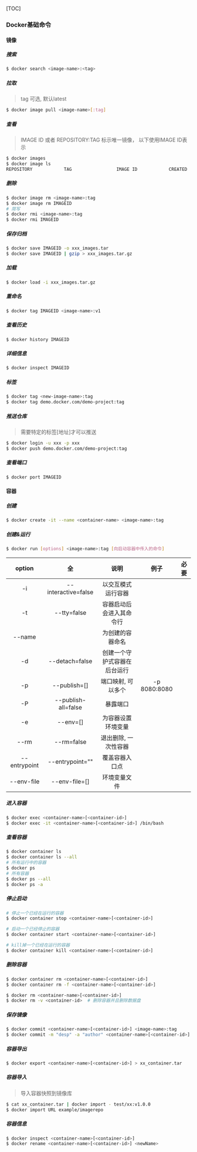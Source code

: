 [TOC]

### Docker基础命令

#### 镜像

##### 搜索

~~~bash
$ docker search <image-name>:<tag>
~~~

##### 拉取

>  tag 可选, 默认latest

```bash
$ docker image pull <image-name>[:tag] 
```

##### 查看

> IMAGE ID 或者 REPOSITORY:TAG 标示唯一镜像， 以下使用IMAGE ID表示

```bash
$ docker images
$ docker image ls
REPOSITORY            TAG                 IMAGE ID            CREATED             SIZE
```

##### 删除

```bash
$ docker image rm <image-name>:tag
$ docker image rm IMAGEID
# 简写
$ docker rmi <image-name>:tag
$ docker rmi IMAGEID
```

##### 保存归档

```bash
$ docker save IMAGEID -o xxx_images.tar
$ docker save IMAGEID | gzip > xxx_images.tar.gz
```

##### 加载

~~~bash
$ docker load -i xxx_images.tar.gz
~~~

##### 重命名

~~~bash
$ docker tag IMAGEID <image-name>:v1
~~~

##### 查看历史

~~~bash
$ docker history IMAGEID
~~~

##### 详细信息

~~~bash
$ docker inspect IMAGEID
~~~

##### 标签

~~~bash
$ docker tag <new-image-name>:tag
$ docker tag demo.docker.com/demo-project:tag
~~~

##### 推送仓库

>   需要特定的标签[地址]才可以推送

~~~bash
$ docker login -u xxx -p xxx
$ docker push demo.docker.com/demo-project:tag
~~~

##### 查看端口

~~~bash
$ docker port IMAGEID
~~~

#### 容器

##### 创建

~~~bash
$ docker create -it --name <container-name> <image-name>:tag
~~~

##### 创建&运行

```bash
$ docker run [options] <image-name>:tag [向启动容器中传入的命令]
```

|    option    |         全          |             说明             |     例子     | 必要 |
| :----------: | :-----------------: | :--------------------------: | :----------: | ---- |
|      -i      | --interactive=false |      以交互模式运行容器      |              |      |
|      -t      |     --tty=false     |   容器启动后会进入其命令行   |              |      |
|    --name    |                     |       为创建的容器命名       |              |      |
|      -d      |   --detach=false    | 创建一个守护式容器在后台运行 |              |      |
|      -p      |    --publish=[]     |      端口映射, 可以多个      | -p 8080:8080 |      |
|      -P      | --publish-all=false |           暴露端口           |              |      |
|      -e      |      --env=[]       |      为容器设置环境变量      |              |      |
|     --rm     |     --rm=false      |     退出删除, 一次性容器     |              |      |
| --entrypoint |   --entrypoint=""   |        覆盖容器入口点        |              |      |
|  --env-file  |    --env-file=[]    |         环境变量文件         |              |      |

##### 进入容器

```bash
$ docker exec <container-name>[<container-id>]
$ docker exec -it <container-name>[<container-id>] /bin/bash 
```

##### 查看容器

```bash
$ docker container ls 
$ docker container ls --all
# 所有运行中的容器
$ docker ps
# 所有容器
$ docker ps --all
$ docker ps -a
```

##### 停止启动

```bash
# 停止一个已经在运行的容器
$ docker container stop <container-name>[<container-id>]

# 启动一个已经停止的容器
$ docker container start <container-name>[<container-id>]

# kill掉一个已经在运行的容器
$ docker container kill <container-name>[<container-id>]
```

##### 删除容器

```bash
$ docker container rm <container-name>[<container-id>]
$ docker container rm -f <container-name>[<container-id>]

$ docker rm <container-name>[<container-id>]
$ docker rm -v <container-id>  # 删除容器并且删除数据盘
```

##### 保存镜像

```bash
$ docker commit <container-name>[<container-id>] <image-name>:tag
$ docker commit -m "desp" -a "author" <container-name>[<container-id>] <image-name>:tag
```

##### 容器导出

~~~bash
$ docker export <container-name>[<container-id>] > xx_container.tar
~~~

##### 容器导入

> 导入容器快照到镜像库

~~~bash
$ cat xx_container.tar | docker import - test/xx:v1.0.0
$ docker import URL example/imagerepo
~~~

##### 容器信息

~~~bash
$ docker inspect <container-name>[<container-id>]
$ docker rename <container-name>[<container-id>] <newName>
~~~
